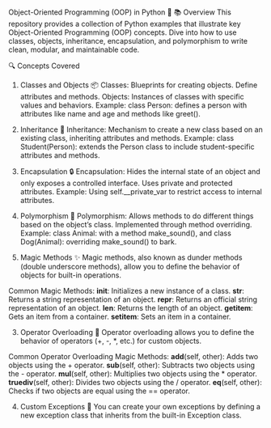 Object-Oriented Programming (OOP) in Python 🐍
📚 Overview
This repository provides a collection of Python examples that illustrate key Object-Oriented Programming (OOP) concepts. Dive into how to use classes, objects, inheritance, encapsulation, and polymorphism to write clean, modular, and maintainable code.

🔍 Concepts Covered
1. Classes and Objects 📦
Classes: Blueprints for creating objects. Define attributes and methods.
Objects: Instances of classes with specific values and behaviors.
Example: class Person: defines a person with attributes like name and age and methods like greet().

2. Inheritance 🧬
Inheritance: Mechanism to create a new class based on an existing class, inheriting attributes and methods.
Example: class Student(Person): extends the Person class to include student-specific attributes and methods.

3. Encapsulation 🔒
Encapsulation: Hides the internal state of an object and only exposes a controlled interface. Uses private and protected attributes.
Example: Using self.__private_var to restrict access to internal attributes.

4. Polymorphism 🧩
Polymorphism: Allows methods to do different things based on the object’s class. Implemented through method overriding.
Example: class Animal: with a method make_sound(), and class Dog(Animal): overriding make_sound() to bark.


2. Magic Methods ✨
Magic methods, also known as dunder methods (double underscore methods), allow you to define the behavior of objects for built-in operations.

Common Magic Methods:
__init__: Initializes a new instance of a class.
__str__: Returns a string representation of an object.
__repr__: Returns an official string representation of an object.
__len__: Returns the length of an object.
__getitem__: Gets an item from a container.
__setitem__: Sets an item in a container.


3. Operator Overloading 🔄
Operator overloading allows you to define the behavior of operators (+, -, *, etc.) for custom objects.

Common Operator Overloading Magic Methods:
__add__(self, other): Adds two objects using the + operator.
__sub__(self, other): Subtracts two objects using the - operator.
__mul__(self, other): Multiplies two objects using the * operator.
__truediv__(self, other): Divides two objects using the / operator.
__eq__(self, other): Checks if two objects are equal using the == operator.


4. Custom Exceptions 🚨
You can create your own exceptions by defining a new exception class that inherits from the built-in Exception class.
